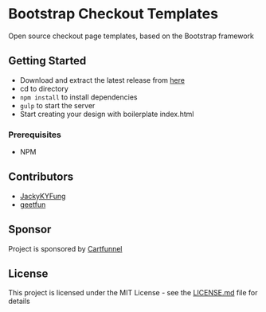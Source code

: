 # Bootstrap Checkout Templates
Open source checkout page templates, based on the Bootstrap framework

## Getting Started

* Download and extract the latest release from [here](https://github.com/geetfun/bootstrap-checkout-templates/releases)
* cd to directory
* `npm install` to install dependencies
* `gulp` to start the server
* Start creating your design with boilerplate index.html

### Prerequisites

* NPM

## Contributors

* [JackyKYFung](https://github.com/JackyKYFung)
* [geetfun](https://github.com/geetfun)

## Sponsor

Project is sponsored by [Cartfunnel](https://cartfunnel.com)

## License

This project is licensed under the MIT License - see the [LICENSE.md](LICENSE.md) file for details